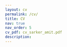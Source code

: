 ```yaml
---
layout: cv
permalink: /cv/
title: CV
nav: true
nav_order: 5
cv_pdf: cv_sarker_amit.pdf
description:
---
```

